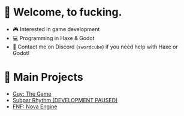 # 👋 Welcome, to fucking.
- 🎮 Interested in game development
- 💻 Programming in Haxe & Godot
- 🤝 Contact me on Discord (`swordcube`) if you need help with Haxe or Godot!

# 📢 Main Projects
- [Guy: The Game](https://github.com/swordcube/stick-guy-the-game)
- [Subpar Rhythm (DEVELOPMENT PAUSED)](https://github.com/swordcube/SubparRhythm)
- [FNF: Nova Engine](https://github.com/swordcube/NovaEngine-Godot-FNF)
